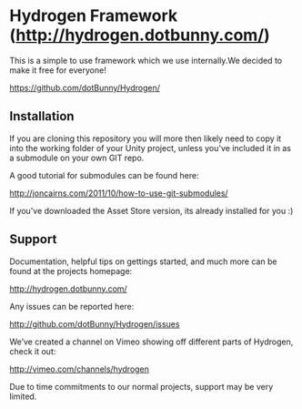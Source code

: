 Hydrogen Framework (http://hydrogen.dotbunny.com/)
================================================================================================

This is a simple to use framework which we use internally.We decided to make it free for everyone!

https://github.com/dotBunny/Hydrogen/


Installation
------------------------------------------------------------------------------------------------

If you are cloning this repository you will more then likely need to copy it into the working 
folder of your Unity project, unless you've included it in as a submodule on your own GIT repo.

A good tutorial for submodules can be found here:

http://joncairns.com/2011/10/how-to-use-git-submodules/

If you've downloaded the Asset Store version, its already installed for you :) 


Support
------------------------------------------------------------------------------------------------

Documentation, helpful tips on gettings started, and much more can be found at the projects homepage:

http://hydrogen.dotbunny.com/

Any issues can be reported here:

http://github.com/dotBunny/Hydrogen/issues

We’ve created a channel on Vimeo showing off different parts of Hydrogen, check it out:

http://vimeo.com/channels/hydrogen

Due to time commitments to our normal projects, support may be very limited.
